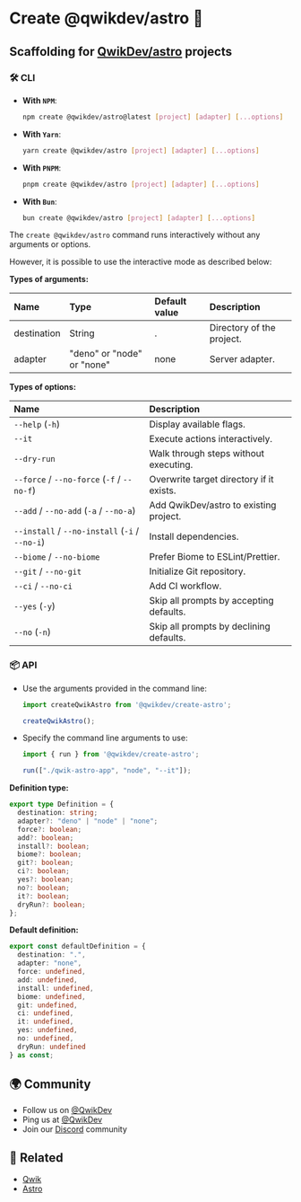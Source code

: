 # Create @qwikdev/astro 🎉

## Scaffolding for [QwikDev/astro](https://github.com/QwikDev/astro) projects

### 🛠️ CLI

  - **With `NPM`**:

    ```bash
    npm create @qwikdev/astro@latest [project] [adapter] [...options]
    ```

  - **With `Yarn`**:

    ```bash
    yarn create @qwikdev/astro [project] [adapter] [...options]
    ```

  - **With `PNPM`**:

    ```bash
    pnpm create @qwikdev/astro [project] [adapter] [...options]
    ```

  - **With `Bun`**:

    ```bash
    bun create @qwikdev/astro [project] [adapter] [...options]
    ```

  The `create @qwikdev/astro` command runs interactively without any arguments or options.

  However, it is possible to use the interactive mode as described below:

  **Types of arguments:**

  | Name        | Type                       | Default value | Description                       |
  | :-----------| :--------------------------| :-------------| :---------------------------------|
  | destination | String                     | .             | Directory of the project.         |
  | adapter     | "deno" or "node" or "none" | none          | Server adapter.                   |

  **Types of options:**

  | Name                                   | Description                              |
  | :--------------------------------------| :----------------------------------------|
  | `--help` (`-h`)                            | Display available flags.                 |
  | `--it`                                   | Execute actions interactively.           |
  | `--dry-run`                              | Walk through steps without executing.    |
  | `--force` / `--no-force` (`-f` / `--no-f`)     | Overwrite target directory if it exists. |
  | `--add` / `--no-add` (`-a` / `--no-a`) | Add QwikDev/astro to existing project.   |
  | `--install` / `--no-install` (`-i` / `--no-i`) | Install dependencies.                    |
  | `--biome` / `--no-biome`                   | Prefer Biome to ESLint/Prettier.         |
  | `--git` / `--no-git`                       | Initialize Git repository.               |
  | `--ci` / `--no-ci`                         | Add CI workflow.                         |
  | `--yes` (`-y`)                             | Skip all prompts by accepting defaults.  |
  | `--no` (`-n`)                              | Skip all prompts by declining defaults.  |

### 📦 API

  - Use the arguments provided in the command line:

    ```typescript
    import createQwikAstro from '@qwikdev/create-astro';

    createQwikAstro();
    ```

  - Specify the command line arguments to use:

    ```typescript
    import { run } from '@qwikdev/create-astro';

    run(["./qwik-astro-app", "node", "--it"]);
    ```

  **Definition type:**

  ```typescript
  export type Definition = {
    destination: string;
    adapter?: "deno" | "node" | "none";
    force?: boolean;
    add?: boolean;
    install?: boolean;
    biome?: boolean;
    git?: boolean;
    ci?: boolean;
    yes?: boolean;
    no?: boolean;
    it?: boolean;
    dryRun?: boolean;
  };
  ```

**Default definition:**

```typescript
export const defaultDefinition = {
  destination: ".",
  adapter: "none",
  force: undefined,
  add: undefined,
  install: undefined,
  biome: undefined,
  git: undefined,
  ci: undefined,
  it: undefined,
  yes: undefined,
  no: undefined,
  dryRun: undefined
} as const;
```

## 🌍 Community

- Follow us on [@QwikDev](https://twitter.com/QwikDev)
- Ping us at [@QwikDev](https://twitter.com/QwikDev)
- Join our [Discord](https://qwik.dev/chat) community

## 🔗 Related

- [Qwik](https://qwik.dev/)
- [Astro](https://astro.build/)
